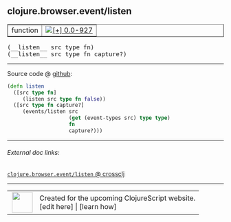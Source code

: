 ## clojure.browser.event/listen



 <table border="1">
<tr>
<td>function</td>
<td><a href="https://github.com/cljsinfo/cljs-api-docs/tree/0.0-927"><img valign="middle" alt="[+] 0.0-927" title="Added in 0.0-927" src="https://img.shields.io/badge/+-0.0--927-lightgrey.svg"></a> </td>
</tr>
</table>


 <samp>
(__listen__ src type fn)<br>
</samp>
 <samp>
(__listen__ src type fn capture?)<br>
</samp>

---







Source code @ [github](https://github.com/clojure/clojurescript/blob/r2725/src/cljs/clojure/browser/event.cljs#L46-L53):

```clj
(defn listen
  ([src type fn]
     (listen src type fn false))
  ([src type fn capture?]
     (events/listen src
                    (get (event-types src) type type)
                    fn
                    capture?)))
```

<!--
Repo - tag - source tree - lines:

 <pre>
clojurescript @ r2725
└── src
    └── cljs
        └── clojure
            └── browser
                └── <ins>[event.cljs:46-53](https://github.com/clojure/clojurescript/blob/r2725/src/cljs/clojure/browser/event.cljs#L46-L53)</ins>
</pre>

-->

---



###### External doc links:

[`clojure.browser.event/listen` @ crossclj](http://crossclj.info/fun/clojure.browser.event.cljs/listen.html)<br>

---

 <table>
<tr><td>
<img valign="middle" align="right" width="48px" src="http://i.imgur.com/Hi20huC.png">
</td><td>
Created for the upcoming ClojureScript website.<br>
[edit here] | [learn how]
</td></tr></table>

[edit here]:https://github.com/cljsinfo/cljs-api-docs/blob/master/cljsdoc/clojure.browser.event_listen.cljsdoc
[learn how]:https://github.com/cljsinfo/cljs-api-docs/wiki/cljsdoc-files

<!--

This information was too distracting to show to readers, but I'll leave it
commented here since it is helpful to:

- pretty-print the data used to generate this document
- and show how to retrieve that data



The API data for this symbol:

```clj
{:ns "clojure.browser.event",
 :name "listen",
 :type "function",
 :signature ["[src type fn]" "[src type fn capture?]"],
 :source {:code "(defn listen\n  ([src type fn]\n     (listen src type fn false))\n  ([src type fn capture?]\n     (events/listen src\n                    (get (event-types src) type type)\n                    fn\n                    capture?)))",
          :title "Source code",
          :repo "clojurescript",
          :tag "r2725",
          :filename "src/cljs/clojure/browser/event.cljs",
          :lines [46 53]},
 :full-name "clojure.browser.event/listen",
 :full-name-encode "clojure.browser.event_listen",
 :history [["+" "0.0-927"]]}

```

Retrieve the API data for this symbol:

```clj
;; from Clojure REPL
(require '[clojure.edn :as edn])
(-> (slurp "https://raw.githubusercontent.com/cljsinfo/cljs-api-docs/catalog/cljs-api.edn")
    (edn/read-string)
    (get-in [:symbols "clojure.browser.event/listen"]))
```

-->
